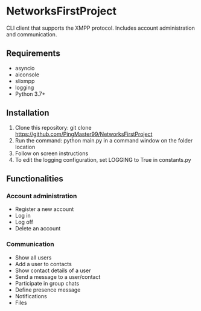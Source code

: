 # NetworksFirstProject
CLI client that supports the XMPP protocol. Includes account administration and communication. 

## Requirements
- asyncio
- aiconsole
- slixmpp
- logging
- Python 3.7+

## Installation
1. Clone this repository: git clone https://github.com/PingMaster99/NetworksFirstProject
2. Run the command: python main.py in a command window on the folder location
3. Follow on screen instructions
4. To edit the logging configuration, set LOGGING to True in constants.py

## Functionalities
### Account administration
- Register a new account
- Log in
- Log off
- Delete an account

### Communication
- Show all users
- Add a user to contacts
- Show contact details of a user
- Send a message to a user/contact
- Participate in group chats
- Define presence message
- Notifications
- Files


